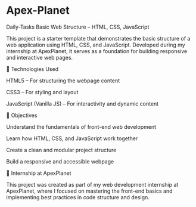 # Apex-Planet
Daily-Tasks
Basic Web Structure – HTML, CSS, JavaScript

This project is a starter template that demonstrates the basic structure of a web application using HTML, CSS, and JavaScript. Developed during my internship at ApexPlanet, it serves as a foundation for building responsive and interactive web pages.

🔧 Technologies Used

HTML5 – For structuring the webpage content

CSS3 – For styling and layout

JavaScript (Vanilla JS) – For interactivity and dynamic content


🎯 Objectives

Understand the fundamentals of front-end web development

Learn how HTML, CSS, and JavaScript work together

Create a clean and modular project structure

Build a responsive and accessible webpage


💼 Internship at ApexPlanet

This project was created as part of my web development internship at ApexPlanet, where I focused on mastering the front-end basics and implementing best practices in code structure and design.


